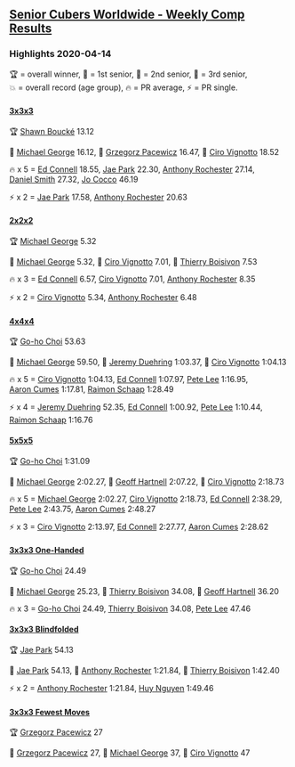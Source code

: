 <style>table {white-space: nowrap;}</style>
<link rel="stylesheet" type="text/css" href="/scw-comp/css/flags.css" />

## [Senior Cubers Worldwide - Weekly Comp Results](/scw-comp/results/)
### Highlights 2020-04-14

<span style="white-space: nowrap;">🏆 = overall winner</span>, <span style="white-space: nowrap;">🥇 = 1st senior</span>, <span style="white-space: nowrap;">🥈 = 2nd senior</span>, <span style="white-space: nowrap;">🥉 = 3rd senior</span>, <span style="white-space: nowrap;">💥 = overall record (age group)</span>, <span style="white-space: nowrap;">🔥 = PR average</span>, <span style="white-space: nowrap;">⚡ = PR single</span>.

#### [3x3x3](333.md)

<span style="white-space: nowrap;">🏆 [Shawn Boucké](../../persons/shawn_boucke/333.md) 13.12</span>

<span style="white-space: nowrap;">🥇 [Michael George](../../persons/michael_george/333.md) 16.12</span>, <span style="white-space: nowrap;">🥈 [Grzegorz Pacewicz](../../persons/grzegorz_pacewicz/333.md) 16.47</span>, <span style="white-space: nowrap;">🥉 [Ciro Vignotto](../../persons/ciro_vignotto/333.md) 18.52</span>

🔥 x 5 = <span style="white-space: nowrap;">[Ed Connell](../../persons/ed_connell/333.md) 18.55</span>, <span style="white-space: nowrap;">[Jae Park](../../persons/jae_park/333.md) 22.30</span>, <span style="white-space: nowrap;">[Anthony Rochester](../../persons/anthony_rochester/333.md) 27.14</span>, <span style="white-space: nowrap;">[Daniel Smith](../../persons/daniel_smith/333.md) 27.32</span>, <span style="white-space: nowrap;">[Jo Cocco](../../persons/jo_cocco/333.md) 46.19</span>

⚡ x 2 = <span style="white-space: nowrap;">[Jae Park](../../persons/jae_park/333.md) 17.58</span>, <span style="white-space: nowrap;">[Anthony Rochester](../../persons/anthony_rochester/333.md) 20.63</span>

#### [2x2x2](222.md)

<span style="white-space: nowrap;">🏆 [Michael George](../../persons/michael_george/222.md) 5.32</span>

<span style="white-space: nowrap;">🥇 [Michael George](../../persons/michael_george/222.md) 5.32</span>, <span style="white-space: nowrap;">🥈 [Ciro Vignotto](../../persons/ciro_vignotto/222.md) 7.01</span>, <span style="white-space: nowrap;">🥉 [Thierry Boisivon](../../persons/thierry_boisivon/222.md) 7.53</span>

🔥 x 3 = <span style="white-space: nowrap;">[Ed Connell](../../persons/ed_connell/222.md) 6.57</span>, <span style="white-space: nowrap;">[Ciro Vignotto](../../persons/ciro_vignotto/222.md) 7.01</span>, <span style="white-space: nowrap;">[Anthony Rochester](../../persons/anthony_rochester/222.md) 8.35</span>

⚡ x 2 = <span style="white-space: nowrap;">[Ciro Vignotto](../../persons/ciro_vignotto/222.md) 5.34</span>, <span style="white-space: nowrap;">[Anthony Rochester](../../persons/anthony_rochester/222.md) 6.48</span>

#### [4x4x4](444.md)

<span style="white-space: nowrap;">🏆 [Go-ho Choi](../../persons/go_ho_choi/444.md) 53.63</span>

<span style="white-space: nowrap;">🥇 [Michael George](../../persons/michael_george/444.md) 59.50</span>, <span style="white-space: nowrap;">🥈 [Jeremy Duehring](../../persons/jeremy_duehring/444.md) 1:03.37</span>, <span style="white-space: nowrap;">🥉 [Ciro Vignotto](../../persons/ciro_vignotto/444.md) 1:04.13</span>

🔥 x 5 = <span style="white-space: nowrap;">[Ciro Vignotto](../../persons/ciro_vignotto/444.md) 1:04.13</span>, <span style="white-space: nowrap;">[Ed Connell](../../persons/ed_connell/444.md) 1:07.97</span>, <span style="white-space: nowrap;">[Pete Lee](../../persons/pete_lee/444.md) 1:16.95</span>, <span style="white-space: nowrap;">[Aaron Cumes](../../persons/aaron_cumes/444.md) 1:17.81</span>, <span style="white-space: nowrap;">[Raimon Schaap](../../persons/raimon_schaap/444.md) 1:28.49</span>

⚡ x 4 = <span style="white-space: nowrap;">[Jeremy Duehring](../../persons/jeremy_duehring/444.md) 52.35</span>, <span style="white-space: nowrap;">[Ed Connell](../../persons/ed_connell/444.md) 1:00.92</span>, <span style="white-space: nowrap;">[Pete Lee](../../persons/pete_lee/444.md) 1:10.44</span>, <span style="white-space: nowrap;">[Raimon Schaap](../../persons/raimon_schaap/444.md) 1:16.76</span>

#### [5x5x5](555.md)

<span style="white-space: nowrap;">🏆 [Go-ho Choi](../../persons/go_ho_choi/555.md) 1:31.09</span>

<span style="white-space: nowrap;">🥇 [Michael George](../../persons/michael_george/555.md) 2:02.27</span>, <span style="white-space: nowrap;">🥈 [Geoff Hartnell](../../persons/geoff_hartnell/555.md) 2:07.22</span>, <span style="white-space: nowrap;">🥉 [Ciro Vignotto](../../persons/ciro_vignotto/555.md) 2:18.73</span>

🔥 x 5 = <span style="white-space: nowrap;">[Michael George](../../persons/michael_george/555.md) 2:02.27</span>, <span style="white-space: nowrap;">[Ciro Vignotto](../../persons/ciro_vignotto/555.md) 2:18.73</span>, <span style="white-space: nowrap;">[Ed Connell](../../persons/ed_connell/555.md) 2:38.29</span>, <span style="white-space: nowrap;">[Pete Lee](../../persons/pete_lee/555.md) 2:43.75</span>, <span style="white-space: nowrap;">[Aaron Cumes](../../persons/aaron_cumes/555.md) 2:48.27</span>

⚡ x 3 = <span style="white-space: nowrap;">[Ciro Vignotto](../../persons/ciro_vignotto/555.md) 2:13.97</span>, <span style="white-space: nowrap;">[Ed Connell](../../persons/ed_connell/555.md) 2:27.77</span>, <span style="white-space: nowrap;">[Aaron Cumes](../../persons/aaron_cumes/555.md) 2:28.62</span>

#### [3x3x3 One-Handed](333oh.md)

<span style="white-space: nowrap;">🏆 [Go-ho Choi](../../persons/go_ho_choi/333oh.md) 24.49</span>

<span style="white-space: nowrap;">🥇 [Michael George](../../persons/michael_george/333oh.md) 25.23</span>, <span style="white-space: nowrap;">🥈 [Thierry Boisivon](../../persons/thierry_boisivon/333oh.md) 34.08</span>, <span style="white-space: nowrap;">🥉 [Geoff Hartnell](../../persons/geoff_hartnell/333oh.md) 36.20</span>

🔥 x 3 = <span style="white-space: nowrap;">[Go-ho Choi](../../persons/go_ho_choi/333oh.md) 24.49</span>, <span style="white-space: nowrap;">[Thierry Boisivon](../../persons/thierry_boisivon/333oh.md) 34.08</span>, <span style="white-space: nowrap;">[Pete Lee](../../persons/pete_lee/333oh.md) 47.46</span>

#### [3x3x3 Blindfolded](333bf.md)

<span style="white-space: nowrap;">🏆 [Jae Park](../../persons/jae_park/333bf.md) 54.13</span>

<span style="white-space: nowrap;">🥇 [Jae Park](../../persons/jae_park/333bf.md) 54.13</span>, <span style="white-space: nowrap;">🥈 [Anthony Rochester](../../persons/anthony_rochester/333bf.md) 1:21.84</span>, <span style="white-space: nowrap;">🥉 [Thierry Boisivon](../../persons/thierry_boisivon/333bf.md) 1:42.40</span>

⚡ x 2 = <span style="white-space: nowrap;">[Anthony Rochester](../../persons/anthony_rochester/333bf.md) 1:21.84</span>, <span style="white-space: nowrap;">[Huy Nguyen](../../persons/huy_nguyen/333bf.md) 1:49.46</span>

#### [3x3x3 Fewest Moves](333fm.md)

<span style="white-space: nowrap;">🏆 [Grzegorz Pacewicz](../../persons/grzegorz_pacewicz/333fm.md) 27</span>

<span style="white-space: nowrap;">🥇 [Grzegorz Pacewicz](../../persons/grzegorz_pacewicz/333fm.md) 27</span>, <span style="white-space: nowrap;">🥈 [Michael George](../../persons/michael_george/333fm.md) 37</span>, <span style="white-space: nowrap;">🥉 [Ciro Vignotto](../../persons/ciro_vignotto/333fm.md) 47</span>


<!-- Global site tag (gtag.js) - Google Analytics -->
<script async src="https://www.googletagmanager.com/gtag/js?id=UA-86348435-3"></script>
<script>window.dataLayer = window.dataLayer || []; function gtag() {dataLayer.push(arguments);} gtag('js', new Date()); gtag('config', 'UA-86348435-3');</script>

